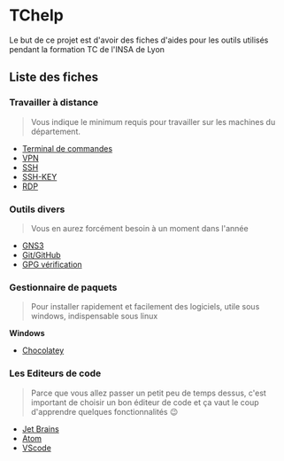 # TChelp

Le but de ce projet est d'avoir des fiches d'aides pour les outils utilisés pendant la formation TC de l'INSA de Lyon

## Liste des fiches

### Travailler à distance
> Vous indique le minimum requis pour travailler sur les machines du département.
- [Terminal de commandes](Travailler_a_distance/1-Terminal.md)
- [VPN](Travailler_a_distance/2-VPN.md)
- [SSH](Travailler_a_distance/3-ConnexionDistanteSSH.md)
- [SSH-KEY](Travailler_a_distance/31-ConnexionDistanteSSH-ClePublique.md)
- [RDP](Travailler_a_distance/4-ConnexionDistanceBureauVirtuel.md)

### Outils divers

> Vous en aurez forcément besoin à un moment dans l'année

- [GNS3](GNS3/Presentation.md)
- [Git/GitHub](Git_GitHub/Presentation.md)
- [GPG vérification](Git_GitHub/GPG_verification_commit.md)

### Gestionnaire de paquets

> Pour installer rapidement et facilement des logiciels, utile sous windows, indispensable sous linux

**Windows**
- [Chocolatey](Gestionnaire_de_paquets_windows/Chocolatey/Presentation.md)

### Les Editeurs de code

> Parce que vous allez passer un petit peu de temps dessus, c'est important de choisir un bon éditeur de code et ça vaut le coup d'apprendre quelques fonctionnalités :wink:

- [Jet Brains](IDE/Jet_brains/Utilisation_generale.md)
- [Atom](IDE/Atom/utilisations_generales_atom.md)
- [VScode](IDE/VScode/vscode.md)
